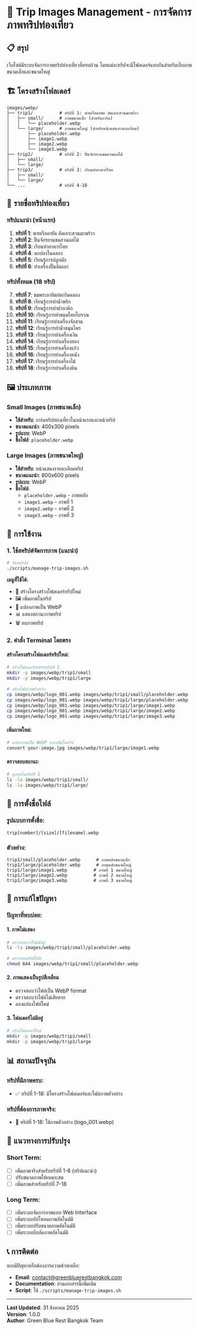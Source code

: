 # 🎒 Trip Images Management - การจัดการภาพทริปท่องเที่ยว

## 📋 สรุป

เว็บไซต์มีระบบจัดการภาพทริปท่องเที่ยวที่ครบถ้วน โดยแต่ละทริปจะมีโฟลเดอร์แยกกันสำหรับเก็บภาพขนาดเล็กและขนาดใหญ่

## 🏗️ โครงสร้างโฟลเดอร์

```
images/webp/
├── trip1/          # ทริปที่ 1: พายเรือคายัค ลัดเลาะสวนมะพร้าว
│   ├── small/      # ภาพขนาดเล็ก (สำหรับการ์ด)
│   │   └── placeholder.webp
│   └── large/      # ภาพขนาดใหญ่ (สำหรับหน้าแสดงรายละเอียด)
│       ├── placeholder.webp
│       ├── image1.webp
│       ├── image2.webp
│       └── image3.webp
├── trip2/          # ทริปที่ 2: ปั่นจักรยานชมสวนผลไม้
│   ├── small/
│   └── large/
├── trip3/          # ทริปที่ 3: เรียนทำอาหารไทย
│   ├── small/
│   └── large/
└── ...             # ทริปที่ 4-18
```

## 🎯 รายชื่อทริปท่องเที่ยว

### **ทริปแนะนำ (หน้าแรก)**
1. **ทริปที่ 1**: พายเรือคายัค ลัดเลาะสวนมะพร้าว
2. **ทริปที่ 2**: ปั่นจักรยานชมสวนผลไม้
3. **ทริปที่ 3**: เรียนทำอาหารไทย
4. **ทริปที่ 4**: ตกปลาในคลอง
5. **ทริปที่ 5**: เรียนรู้การปลูกผัก
6. **ทริปที่ 6**: ทำเครื่องปั้นดินเผา

### **ทริปทั้งหมด (18 ทริป)**
7. **ทริปที่ 7**: ชมพระอาทิตย์ตกริมคลอง
8. **ทริปที่ 8**: เรียนรู้การทำน้ำพริก
9. **ทริปที่ 9**: เรียนรู้การทำผ้าบาติก
10. **ทริปที่ 10**: เรียนรู้การทำขนมไทยโบราณ
11. **ทริปที่ 11**: เรียนรู้การทำเครื่องจักสาน
12. **ทริปที่ 12**: เรียนรู้การทำน้ำสมุนไพร
13. **ทริปที่ 13**: เรียนรู้การทำเครื่องเงิน
14. **ทริปที่ 14**: เรียนรู้การทำเครื่องทอง
15. **ทริปที่ 15**: เรียนรู้การทำเครื่องแก้ว
16. **ทริปที่ 16**: เรียนรู้การทำเครื่องหนัง
17. **ทริปที่ 17**: เรียนรู้การทำเครื่องไม้
18. **ทริปที่ 18**: เรียนรู้การทำเครื่องหิน

## 🖼️ ประเภทภาพ

### **Small Images (ภาพขนาดเล็ก)**
- **ใช้สำหรับ**: การ์ดทริปท่องเที่ยวในหน้าแรกและหน้าทริป
- **ขนาดแนะนำ**: 400x300 pixels
- **รูปแบบ**: WebP
- **ชื่อไฟล์**: `placeholder.webp`

### **Large Images (ภาพขนาดใหญ่)**
- **ใช้สำหรับ**: หน้าแสดงรายละเอียดทริป
- **ขนาดแนะนำ**: 800x600 pixels
- **รูปแบบ**: WebP
- **ชื่อไฟล์**:
  - `placeholder.webp` - ภาพหลัก
  - `image1.webp` - ภาพที่ 1
  - `image2.webp` - ภาพที่ 2
  - `image3.webp` - ภาพที่ 3

## 🚀 การใช้งาน

### **1. ใช้สคริปต์จัดการภาพ (แนะนำ)**

```bash
# รันสคริปต์
./scripts/manage-trip-images.sh
```

**เมนูที่ใช้ได้:**
- 📁 สร้างโครงสร้างโฟลเดอร์ทริปใหม่
- 🖼️ เพิ่มภาพในทริป
- 🔄 แปลงภาพเป็น WebP
- 📊 แสดงสถานะภาพทริป
- 🗑️ ลบภาพทริป

### **2. คำสั่ง Terminal โดยตรง**

#### **สร้างโครงสร้างโฟลเดอร์ทริปใหม่:**
```bash
# สร้างโฟลเดอร์สำหรับทริปที่ 1
mkdir -p images/webp/trip1/small
mkdir -p images/webp/trip1/large

# สร้างไฟล์ภาพตัวอย่าง
cp images/webp/logo_001.webp images/webp/trip1/small/placeholder.webp
cp images/webp/logo_001.webp images/webp/trip1/large/placeholder.webp
cp images/webp/logo_001.webp images/webp/trip1/large/image1.webp
cp images/webp/logo_001.webp images/webp/trip1/large/image2.webp
cp images/webp/logo_001.webp images/webp/trip1/large/image3.webp
```

#### **เพิ่มภาพใหม่:**
```bash
# แปลงภาพเป็น WebP และเพิ่มในทริป
convert your-image.jpg images/webp/trip1/large/image1.webp
```

#### **ตรวจสอบสถานะ:**
```bash
# ดูภาพในทริปที่ 1
ls -la images/webp/trip1/small/
ls -la images/webp/trip1/large/
```

## 📝 การตั้งชื่อไฟล์

### **รูปแบบการตั้งชื่อ:**
```
trip[number]/[size]/[filename].webp
```

### **ตัวอย่าง:**
```
trip1/small/placeholder.webp      # ภาพหลักขนาดเล็ก
trip1/large/placeholder.webp      # ภาพหลักขนาดใหญ่
trip1/large/image1.webp          # ภาพที่ 1 ขนาดใหญ่
trip1/large/image2.webp          # ภาพที่ 2 ขนาดใหญ่
trip1/large/image3.webp          # ภาพที่ 3 ขนาดใหญ่
```

## 🔧 การแก้ไขปัญหา

### **ปัญหาที่พบบ่อย:**

#### **1. ภาพไม่แสดง**
```bash
# ตรวจสอบว่าไฟล์มีอยู่
ls -la images/webp/trip1/small/placeholder.webp

# ตรวจสอบสิทธิ์ไฟล์
chmod 644 images/webp/trip1/small/placeholder.webp
```

#### **2. ภาพแสดงเป็นรูปสี่เหลี่ยม**
- ตรวจสอบว่าไฟล์เป็น WebP format
- ตรวจสอบว่าไฟล์ไม่เสียหาย
- ลองแปลงไฟล์ใหม่

#### **3. โฟลเดอร์ไม่มีอยู่**
```bash
# สร้างโฟลเดอร์ใหม่
mkdir -p images/webp/trip1/small
mkdir -p images/webp/trip1/large
```

## 📊 สถานะปัจจุบัน

### **ทริปที่มีภาพครบ:**
- ✅ ทริปที่ 1-18: มีโครงสร้างโฟลเดอร์และไฟล์ภาพตัวอย่าง

### **ทริปที่ต้องการภาพจริง:**
- 🔄 ทริปที่ 1-18: ใช้ภาพตัวอย่าง (logo_001.webp)

## 🎨 แนวทางการปรับปรุง

### **Short Term:**
- [ ] เพิ่มภาพจริงสำหรับทริปที่ 1-6 (ทริปแนะนำ)
- [ ] ปรับขนาดภาพให้เหมาะสม
- [ ] เพิ่มภาพสำหรับทริปที่ 7-18

### **Long Term:**
- [ ] เพิ่มระบบจัดการภาพแบบ Web Interface
- [ ] เพิ่มระบบอัปโหลดภาพอัตโนมัติ
- [ ] เพิ่มระบบปรับขนาดภาพอัตโนมัติ
- [ ] เพิ่มระบบบีบอัดภาพอัตโนมัติ

## 📞 การติดต่อ

หากมีปัญหาหรือต้องการความช่วยเหลือ:
- **Email**: contact@greenbluerestbangkok.com
- **Documentation**: อ่านเอกสารนี้เพิ่มเติม
- **Script**: ใช้ `./scripts/manage-trip-images.sh`

---

**Last Updated**: 31 สิงหาคม 2025  
**Version**: 1.0.0  
**Author**: Green Blue Rest Bangkok Team

